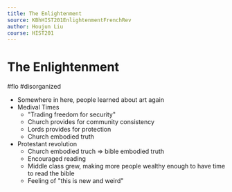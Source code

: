 ```yaml
---
title: The Enlightenment
source: KBhHIST201EnlightenmentFrenchRev
author: Houjun Liu
course: HIST201
---
```



# The Enlightenment

#flo #disorganized 

* Somewhere in here, people learned about art again
* Medival Times
	* "Trading freedom for security"
	* Church provides for community consistency
	* Lords provides for protection
	* Church embodied truth
* Protestant revolution
	* Church embodied truch => bible embodied truth
	* Encouraged reading
	* Middle class grew, making more people wealthy enough to have time to read the bible
	* Feeling of "this is new and weird"
	
